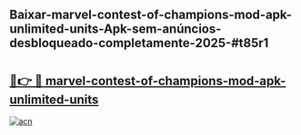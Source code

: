 ## Baixar-marvel-contest-of-champions-mod-apk-unlimited-units-Apk-sem-anúncios-desbloqueado-completamente-2025-#t85r1

# <h2><a href="https://ainizakaria.my?title=marvel-contest-of-champions-mod-apk-unlimited-units&ref=20M">🔗👉 🔴 marvel-contest-of-champions-mod-apk-unlimited-units</a></h2>

[![acn](https://github.com/user-attachments/assets/0f9c940e-d8b0-45ae-aac7-cd30a18b3e1c)](https://ainizakaria.my?title=marvel-contest-of-champions-mod-apk-unlimited-units&ref=20M)

